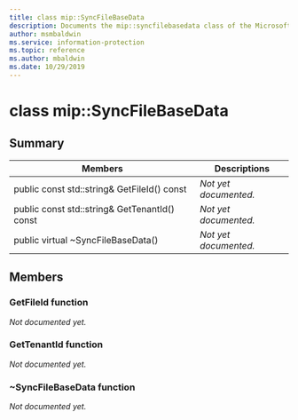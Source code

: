 ```yaml
---
title: class mip::SyncFileBaseData 
description: Documents the mip::syncfilebasedata class of the Microsoft Information Protection (MIP) SDK.
author: msmbaldwin
ms.service: information-protection
ms.topic: reference
ms.author: mbaldwin
ms.date: 10/29/2019
---
```


# class mip::SyncFileBaseData 
  
## Summary
 Members                        | Descriptions                                
--------------------------------|---------------------------------------------
public const std::string& GetFileId() const  | _Not yet documented._
public const std::string& GetTenantId() const  | _Not yet documented._
public virtual ~SyncFileBaseData()  | _Not yet documented._
  
## Members
  
### GetFileId function
_Not documented yet._

  
### GetTenantId function
_Not documented yet._

  
### ~SyncFileBaseData function
_Not documented yet._
